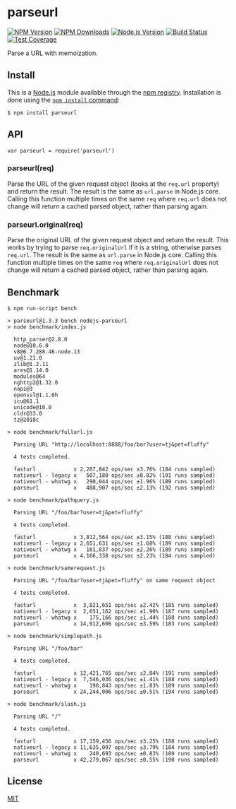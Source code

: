 parseurl
========

[![NPM Version](https://badgen.net/npm/v/parseurl)](https://npmjs.org/package/parseurl) [![NPM Downloads](https://badgen.net/npm/dm/parseurl)](https://npmjs.org/package/parseurl) [![Node.js Version](https://badgen.net/npm/node/parseurl)](https://nodejs.org/en/download) [![Build Status](https://badgen.net/travis/pillarjs/parseurl/master)](https://travis-ci.org/pillarjs/parseurl) [![Test Coverage](https://badgen.net/coveralls/c/github/pillarjs/parseurl/master)](https://coveralls.io/r/pillarjs/parseurl?branch=master)

Parse a URL with memoization.

Install
-------

This is a [Node.js](https://nodejs.org/en/) module available through the [npm registry](https://www.npmjs.com/). Installation is done using the [`npm install` command](https://docs.npmjs.com/getting-started/installing-npm-packages-locally):

    $ npm install parseurl

API
---

    var parseurl = require('parseurl')

### parseurl(req)

Parse the URL of the given request object (looks at the `req.url` property) and return the result. The result is the same as `url.parse` in Node.js core. Calling this function multiple times on the same `req` where `req.url` does not change will return a cached parsed object, rather than parsing again.

### parseurl.original(req)

Parse the original URL of the given request object and return the result. This works by trying to parse `req.originalUrl` if it is a string, otherwise parses `req.url`. The result is the same as `url.parse` in Node.js core. Calling this function multiple times on the same `req` where `req.originalUrl` does not change will return a cached parsed object, rather than parsing again.

Benchmark
---------

    $ npm run-script bench

    > parseurl@1.3.3 bench nodejs-parseurl
    > node benchmark/index.js

      http_parser@2.8.0
      node@10.6.0
      v8@6.7.288.46-node.13
      uv@1.21.0
      zlib@1.2.11
      ares@1.14.0
      modules@64
      nghttp2@1.32.0
      napi@3
      openssl@1.1.0h
      icu@61.1
      unicode@10.0
      cldr@33.0
      tz@2018c

    > node benchmark/fullurl.js

      Parsing URL "http://localhost:8888/foo/bar?user=tj&pet=fluffy"

      4 tests completed.

      fasturl            x 2,207,842 ops/sec ±3.76% (184 runs sampled)
      nativeurl - legacy x   507,180 ops/sec ±0.82% (191 runs sampled)
      nativeurl - whatwg x   290,044 ops/sec ±1.96% (189 runs sampled)
      parseurl           x   488,907 ops/sec ±2.13% (192 runs sampled)

    > node benchmark/pathquery.js

      Parsing URL "/foo/bar?user=tj&pet=fluffy"

      4 tests completed.

      fasturl            x 3,812,564 ops/sec ±3.15% (188 runs sampled)
      nativeurl - legacy x 2,651,631 ops/sec ±1.68% (189 runs sampled)
      nativeurl - whatwg x   161,837 ops/sec ±2.26% (189 runs sampled)
      parseurl           x 4,166,338 ops/sec ±2.23% (184 runs sampled)

    > node benchmark/samerequest.js

      Parsing URL "/foo/bar?user=tj&pet=fluffy" on same request object

      4 tests completed.

      fasturl            x  3,821,651 ops/sec ±2.42% (185 runs sampled)
      nativeurl - legacy x  2,651,162 ops/sec ±1.90% (187 runs sampled)
      nativeurl - whatwg x    175,166 ops/sec ±1.44% (188 runs sampled)
      parseurl           x 14,912,606 ops/sec ±3.59% (183 runs sampled)

    > node benchmark/simplepath.js

      Parsing URL "/foo/bar"

      4 tests completed.

      fasturl            x 12,421,765 ops/sec ±2.04% (191 runs sampled)
      nativeurl - legacy x  7,546,036 ops/sec ±1.41% (188 runs sampled)
      nativeurl - whatwg x    198,843 ops/sec ±1.83% (189 runs sampled)
      parseurl           x 24,244,006 ops/sec ±0.51% (194 runs sampled)

    > node benchmark/slash.js

      Parsing URL "/"

      4 tests completed.

      fasturl            x 17,159,456 ops/sec ±3.25% (188 runs sampled)
      nativeurl - legacy x 11,635,097 ops/sec ±3.79% (184 runs sampled)
      nativeurl - whatwg x    240,693 ops/sec ±0.83% (189 runs sampled)
      parseurl           x 42,279,067 ops/sec ±0.55% (190 runs sampled)

License
-------

[MIT](LICENSE)
